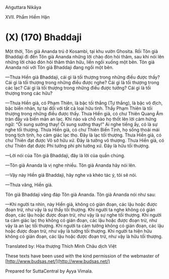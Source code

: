 Aṅguttara Nikāya

XVII. Phẩm Hiềm Hận

# (X) (170) Bhaddaji

Một thời, Tôn giả Ananda trú ở Kosambì, tại khu vườn Ghosita. Rồi Tôn giả Bhaddaji đi đến Tôn giả Ananda những lời chào đón hỏi thăm, sau khi nói lên những lời chào đón hỏi thăm thân hữu, liền ngồi xuống một bên. Tôn giả Ananda nói với Tôn giả Bhaddaji đang ngồi một bên.

—Thưa Hiền giả Bhaddaji, cái gì là tối thượng trong những điều được thấy? Cái gì là tối thượng trong những điều được nghe? Cái gì là tối thượng trong các lạc? Cái gì là tối thượng trong những điều được tưởng? Cái gì là tối thượng trong các hữu?

—Thưa Hiền giả, có Phạm Thiên, là bậc tối thắng (Tự thắng), là bậc vô địch, bậc biến nhãn, tự tại đối với tất cả loại hữu tình. Thấy Phạm Thiên là tối thượng trong những điều được thấy. Thưa Hiền giả, có chư Thiên Quang Âm tràn đầy và biến mãn an lạc. Khi nào và chỗ nào họ thốt lên lời cảm hứng ngữ: “Ôi sung sướng thay! Ôi sung sướng thay!” Ai nghe tiếng ấy, có là sự nghe tối thượng. Thưa Hiền giả, có chư Thiên Biến Tịnh, họ sống thoải mái trong tịch tịnh, họ cảm giác lạc thọ. Ðây là lạc tối thượng. Thưa Hiền giả, có chư Thiên đạt được Vô sở hữu xứ. Ðây là tưởng vô thượng. Thưa Hiền giả, có chư Thiên đạt được Phi tưởng phi phi tưởng xứ. Ðây là hữu tối thượng.

—Lời nói của Tôn giả Bhaddaji, đây là lời của quần chúng.

—Tôn giả Ananda là vị nghe nhiều. Tôn giả Ananda hãy nói lên.

—Vậy này Hiền giả Bhaddaji, hãy nghe và khéo tác ý, tôi sẽ nói.

—Thưa vâng, Hiền giả.

Tôn giả Bhaddaji vâng đáp Tôn giả Ananda. Tôn giả Ananda nói như sau:

—Khi người ta nhìn, này Hiền giả, không có gián đoạn, các lậu hoặc được đoạn trừ, như vậy là sự thấy tối thượng. Khi người ta nghe không có gián đoạn, các lậu hoặc được đoạn trừ, như vậy là sự nghe tối thượng. Khi người ta cảm giác lạc thọ không có gián đoạn, các lậu hoặc được đoạn trừ, như vậy là an lạc tối thượng. Khi người ta cảm tưởng không có gián đoạn, các lậu hoặc được đoạn trừ, như vậy là tưởng tối thượng. Khi người ta hiện hữu không có gián đoạn, các lậu hoặc được đoạn trừ, như vậy là hữu tối thượng.

Translated by: Hòa thượng Thích Minh Châu dịch Việt

These texts have been used with the kind permission of the webmaster of [http://www.budsas.net/](http://www.budsas.net/)

Prepared for SuttaCentral by Ayya Vimala.